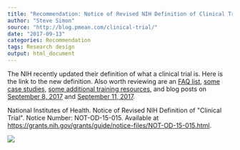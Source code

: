 ```yaml
---
title: "Recommendation: Notice of Revised NIH Definition of Clinical Trial"
author: "Steve Simon"
source: "http://blog.pmean.com/clinical-trial/"
date: "2017-09-13"
categories: Recommendation
tags: Research design
output: html_document
---
```


The NIH recently updated their definition of what a clinical trial is.
Here is the link to the new definition. Also worth reviewing are an [FAQ
list](https://grants.nih.gov/grants/policy/faq_clinical_trial_definition.htm),
[some case
studies](https://grants.nih.gov/policy/clinical-trials/case-studies.htm),
[some additional training
resources](https://grants.nih.gov/policy/clinical-trials/training-resources.htm),
and blog posts on [September 8,
2017](https://nexus.od.nih.gov/all/2017/09/08/continuing-to-clarify-the-nih-definition-of-a-clinical-trial/)
and [September 11,
2017](https://nexus.od.nih.gov/all/2017/09/11/spreading-the-word-about-policies-impacting-human-subjects-research-and-clinical-trials/).

<!---More--->

National Institutes of Health. Notice of Revised NIH Definition of
"Clinical Trial". Notice Number: NOT-OD-15-015. Available at
<https://grants.nih.gov/grants/guide/notice-files/NOT-OD-15-015.html>.

![](http://www.pmean.com/images/images/17/clinical-trial01.png)




